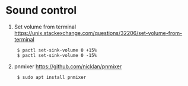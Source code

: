 Sound control
=============

1. Set volume from terminal
   https://unix.stackexchange.com/questions/32206/set-volume-from-terminal

        $ pactl set-sink-volume 0 +15%
        $ pactl set-sink-volume 0 -15%

2. pnmixer
   https://github.com/nicklan/pnmixer

        $ sudo apt install pnmixer

